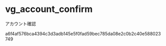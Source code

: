 vg_account_confirm
==================

アカウント確認

a6f4af576bca4394c3d3adb145e5f0fad59bec785da08e2c0b2c40e588023749
